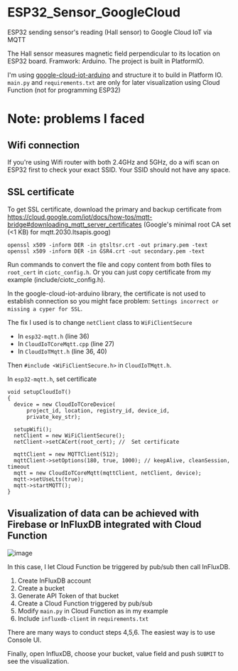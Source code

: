 # ESP32_Sensor_GoogleCloud
ESP32 sending sensor's reading (Hall sensor) to Google Cloud IoT via MQTT

The Hall sensor measures magnetic field perpendicular to its location on ESP32 board. Framwork: Arduino. The project is built in PlatformIO.

I'm using [google-cloud-iot-arduino](https://github.com/GoogleCloudPlatform/google-cloud-iot-arduino) and structure it to build in Platform IO. 
`main.py` and `requirements.txt` are only for later visualization using Cloud Function (not for programming ESP32)

# Note: problems I faced 
## Wifi connection 
If you're using Wifi router with both 2.4GHz and 5GHz, do a wifi scan on ESP32 first to check your exact SSID. Your SSID should not have any space.
## SSL certificate
To get SSL certificate, download the primary and backup certificate from https://cloud.google.com/iot/docs/how-tos/mqtt-bridge#downloading_mqtt_server_certificates (Google's minimal root CA set (<1 KB) for mqtt.2030.ltsapis.goog)
```
openssl x509 -inform DER -in gtsltsr.crt -out primary.pem -text
openssl x509 -inform DER -in GSR4.crt -out secondary.pem -text
```
Run commands to convert the file and copy content from both files to `root_cert` in `ciotc_config.h`. Or you can just copy certificate from my example (include/ciotc_config.h). 

In the google-cloud-iot-arduino library, the certificate is not used to establish connection so you might face problem: `Settings incorrect or missing a cyper for SSL`. 

The fix I used is to change `netClient` class to `WiFiClientSecure` 
- In `esp32-mqtt.h` (line 36)
- In `CloudIoTCoreMqtt.cpp` (line 27) 
- In `CloudIoTMqtt.h` (line 36, 40) 

Then `#include <WiFiClientSecure.h>` in `CloudIoTMqtt.h`. 

In `esp32-mqtt.h`, set certificate
```
void setupCloudIoT()
{
  device = new CloudIoTCoreDevice(
      project_id, location, registry_id, device_id,
      private_key_str);

  setupWifi();
  netClient = new WiFiClientSecure();
  netClient->setCACert(root_cert); //  Set certificate

  mqttClient = new MQTTClient(512);
  mqttClient->setOptions(180, true, 1000); // keepAlive, cleanSession, timeout
  mqtt = new CloudIoTCoreMqtt(mqttClient, netClient, device);
  mqtt->setUseLts(true);
  mqtt->startMQTT();
}
```
## Visualization of data can be achieved with Firebase or InFluxDB integrated with Cloud Function
![image](https://user-images.githubusercontent.com/55075721/140731627-f4d5f54f-49ae-460a-8735-443c0574ecc3.png)

In this case, I let Cloud Function be triggered by pub/sub then call InFluxDB. 
1. Create InFluxDB account 
2. Create a bucket 
3. Generate API Token of that bucket
4. Create a Cloud Function triggered by pub/sub
5. Modify `main.py` in Cloud Function as in my example
6. Include `influxdb-client` in `requirements.txt`

There are many ways to conduct steps 4,5,6. The easiest way is to use Console UI. 

Finally, open InfluxDB, choose your bucket, value field and push `SUBMIT` to see the visualization.













